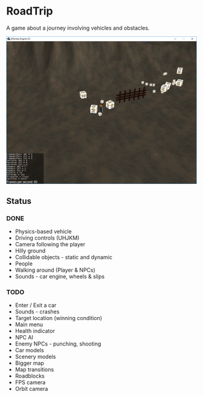 # RoadTrip
A game about a journey involving vehicles and obstacles.

![Screenshot](https://github.com/Dejvino/roadtrip/blob/master/screenshot.png)

## Status
### DONE
* Physics-based vehicle
* Driving controls (UHJKM)
* Camera following the player
* Hilly ground
* Collidable objects - static and dynamic
* People
* Walking around (Player & NPCs)
* Sounds - car engine, wheels & slips

### TODO
* Enter / Exit a car
* Sounds - crashes
* Target location (winning condition)
* Main menu
* Health indicator
* NPC AI
* Enemy NPCs - punching, shooting
* Car models
* Scenery models
* Bigger map
* Map transitions
* Roadblocks
* FPS camera
* Orbit camera

